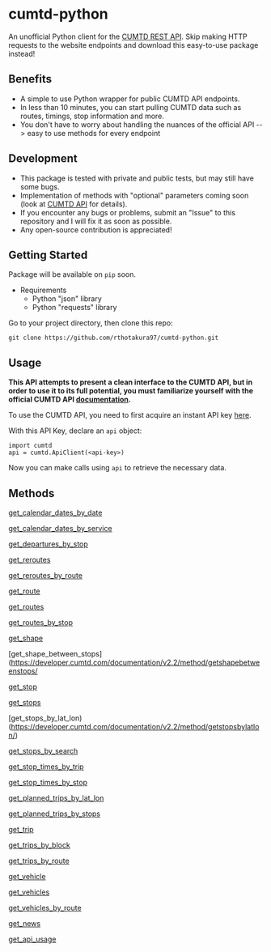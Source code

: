 # cumtd-python
An unofficial Python client for the [CUMTD REST API](https://developer.cumtd.com/). Skip making HTTP requests to the website endpoints and download this easy-to-use package instead!

## Benefits
 * A simple to use Python wrapper for public CUMTD API endpoints.
 * In less than 10 minutes, you can start pulling CUMTD data such as routes, timings, stop information and more.
 * You don't have to worry about handling the nuances of the official API --> easy to use methods for every endpoint
 
## Development
 * This package is tested with private and public tests, but may still have some bugs.
 * Implementation of methods with "optional" parameters coming soon (look at [CUMTD API](https://developer.cumtd.com/) for details).
 * If you encounter any bugs or problems, submit an "Issue" to this repository and I will fix it as soon as possible.
 * Any open-source contribution is appreciated!

## Getting Started

Package will be available on ```pip``` soon.

* Requirements
  * Python "json" library
  * Python "requests" library

Go to your project directory, then clone this repo:
```
git clone https://github.com/rthotakura97/cumtd-python.git
```

## Usage

**This API attempts to present a clean interface to the CUMTD API, but in order to use it to its full potential, you must familiarize yourself with the official CUMTD API [documentation](https://developer.cumtd.com/).**

To use the CUMTD API, you need to first acquire an instant API key [here](https://developer.cumtd.com/).

With this API Key, declare an ```api``` object:
```
import cumtd
api = cumtd.ApiClient(<api-key>)
```

Now you can make calls using ```api``` to retrieve the necessary data.

## Methods

[get_calendar_dates_by_date](https://developer.cumtd.com/documentation/v2.2/method/getcalendardatesbydate/)

[get_calendar_dates_by_service](https://developer.cumtd.com/documentation/v2.2/method/getcalendardatesbyservice/)

[get_departures_by_stop](https://developer.cumtd.com/documentation/v2.2/method/getdeparturesbystop/)

[get_reroutes](https://developer.cumtd.com/documentation/v2.2/method/getreroutes/)

[get_reroutes_by_route](https://developer.cumtd.com/documentation/v2.2/method/getreroutesbyroute/)

[get_route](https://developer.cumtd.com/documentation/v2.2/method/getroute/)

[get_routes](https://developer.cumtd.com/documentation/v2.2/method/getroutes/)

[get_routes_by_stop](https://developer.cumtd.com/documentation/v2.2/method/getroutesbystop/)

[get_shape](https://developer.cumtd.com/documentation/v2.2/method/getshape/)

[get_shape_between_stops](https://developer.cumtd.com/documentation/v2.2/method/getshapebetweenstops/

[get_stop](https://developer.cumtd.com/documentation/v2.2/method/getstop/)

[get_stops](https://developer.cumtd.com/documentation/v2.2/method/getstops/)

[get_stops_by_lat_lon)(https://developer.cumtd.com/documentation/v2.2/method/getstopsbylatlon/)

[get_stops_by_search](https://developer.cumtd.com/documentation/v2.2/method/getstopsbysearch/)

[get_stop_times_by_trip](https://developer.cumtd.com/documentation/v2.2/method/getstoptimesbytrip/)

[get_stop_times_by_stop](https://developer.cumtd.com/documentation/v2.2/method/getstoptimesbystop/)

[get_planned_trips_by_lat_lon](https://developer.cumtd.com/documentation/v2.2/method/getplannedtripsbylatlon/)

[get_planned_trips_by_stops](https://developer.cumtd.com/documentation/v2.2/method/getplannedtripsbystops/)

[get_trip](https://developer.cumtd.com/documentation/v2.2/method/gettrip/)

[get_trips_by_block](https://developer.cumtd.com/documentation/v2.2/method/gettripsbyblock)

[get_trips_by_route](https://developer.cumtd.com/documentation/v2.2/method/gettripsbyroute)

[get_vehicle](https://developer.cumtd.com/documentation/v2.2/method/getvehicle)

[get_vehicles](https://developer.cumtd.com/documentation/v2.2/method/getvehicles)

[get_vehicles_by_route](https://developer.cumtd.com/documentation/v2.2/method/getvehiclesbyroute)

[get_news](https://developer.cumtd.com/documentation/v2.2/method/getnews)

[get_api_usage](https://developer.cumtd.com/documentation/v2.2/method/getapiusage)











